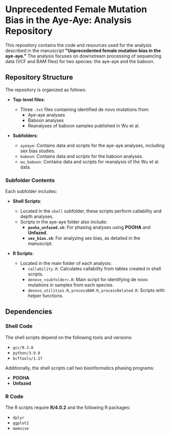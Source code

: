 # Unprecedented Female Mutation Bias in the Aye-Aye: Analysis Repository

This repository contains the code and resources used for the analysis described in the manuscript **"Unprecedented female mutation bias in the aye-aye."** The analysis focuses on downstream processing of sequencing data (VCF and BAM files) for two species: the aye-aye and the baboon.

## Repository Structure

The repository is organized as follows:

- **Top-level files**:
  - Three `.txt` files containing identified de novo mutations from:
    - Aye-aye analyses
    - Baboon analyses
    - Reanalyses of baboon samples published in Wu et al.

- **Subfolders**:
  - `ayeaye`: Contains data and scripts for the aye-aye analyses, including sex bias studies.
  - `baboon`: Contains data and scripts for the baboon analyses.
  - `wu_baboon`: Contains data and scripts for reanalysis of the Wu et al. data.

### Subfolder Contents

Each subfolder includes:

- **Shell Scripts**:
  - Located in the `shell` subfolder, these scripts perform callability and depth analyses.
  - Scripts in the aye-aye folder also include:
    - **`pooha_unfazed.sh`**: For phasing analyses using **POOHA** and **Unfazed**.
    - **`sex_bias.sh`**: For analyzing sex bias, as detailed in the manuscript.

- **R Scripts**:
  - Located in the main folder of each analysis:
    - `callability.R`: Calculates callability from tables created in shell scripts.
    - `denovo_<subfolder>.R`: Main script for identifying de novo mutations in samples from each species.
    - `denovo_utilities.R`, `processBAM.R`, `processRelated.R`: Scripts with helper functions.

## Dependencies

### Shell Code

The shell scripts depend on the following tools and versions:

- `gcc/9.3.0`
- `python/3.9.8`
- `bcftools/1.17`

Additionally, the shell scripts call two bioinformatics phasing programs:

- **POOHA**
- **Unfazed**

### R Code

The R scripts require **R/4.0.2** and the following R packages:

- `dplyr`
- `ggplot2`
- `memoise`

